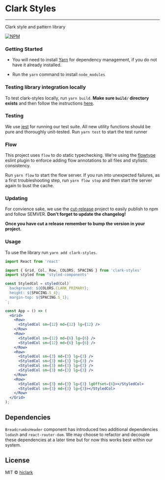 # Clark Styles
---
Clark style and pattern library

[![NPM](https://img.shields.io/npm/v/clark-styles.svg)](https://www.npmjs.com/package/clark-styles)

### Getting Started

- You will need to install [Yarn](https://yarnpkg.com/en/docs/install) for dependency management, if you do not have it already installed.

- Run the `yarn` command to install `node_modules`

### Testing library integration locally

To test clark-styles locally, run `yarn build`. **Make sure `build/` directory exists** and then follow the instructions [here](https://yarnpkg.com/lang/en/docs/cli/link/).

### Testing

We use [jest](https://facebook.github.io/jest/) for running our test suite. All new utility functions should be pure and thoroughly unit-tested. Run `yarn test` to start the test runner

### Flow

This project uses `flow` to do static typechecking. We're using the [flowtype](https://github.com/gajus/eslint-plugin-flowtype) eslint plugin to enforce adding flow annotations to all files and stylistic consistency.

Run `yarn flow` to start the flow server. If you run into unexpected failures, as a first troubleshooting step, run `yarn flow stop` and then start the server again to bust the cache.

### Updating

For convience sake, we use the [cut-release](https://github.com/bjoerge/cut-release) project to easily publish to npm and follow SEMVER. **Don't forget to update the changelog!**

**Once you have cut a release remember to bump the version in your project.**

### Usage

To use the library run `yarn add clark-styles`.

```jsx
import React from 'react'

import { Grid, Col, Row, COLORS, SPACING } from 'clark-styles'
import styled from 'styled-components'

const StyledCol = styled(Col)`
  background: ${COLORS.CLARK_PRIMARY};
  height: ${SPACING.S_4};
  margin-top: ${SPACING.S_1};
`;

const App = () => (
  <Grid>
    <Row>
      <StyledCol sm={12} md={12} lg={12} />
    </Row>
    <Row>
      <StyledCol sm={12} md={6} lg={6} />
      <StyledCol sm={12} md={6} lg={6} />
    </Row>
    <Row>
      <StyledCol sm={3} md={3} lg={3} />
      <StyledCol sm={3} md={3} lg={3} />
      <StyledCol sm={3} md={3} lg={3} />
      <StyledCol sm={3} md={3} lg={3} />
    </Row>
    <Row>
      <StyledCol sm={3} md={3} lg={3} lgOffset={6}></StyledCol>
      <StyledCol sm={3} md={3} lg={3}></StyledCol>
    </Row>
  </Grid>
);
```

## Dependencies

`BreadcrumbsHeader` component has introduced two additional dependencies `lodash` and `react-router-dom`. We may choose to refactor and decouple these dependencies at a later time but for now this works best within our system.

## License

MIT © [hiclark](https://github.com/hiclark)
